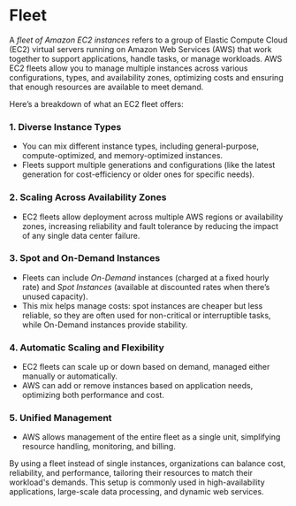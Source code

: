 # Fleet
A *fleet of Amazon EC2 instances* refers to a group of Elastic Compute Cloud (EC2) virtual servers running on Amazon Web Services (AWS) that work together to support applications, handle tasks, or manage workloads. AWS EC2 fleets allow you to manage multiple instances across various configurations, types, and availability zones, optimizing costs and ensuring that enough resources are available to meet demand.

Here’s a breakdown of what an EC2 fleet offers:

### 1. **Diverse Instance Types**
   - You can mix different instance types, including general-purpose, compute-optimized, and memory-optimized instances.
   - Fleets support multiple generations and configurations (like the latest generation for cost-efficiency or older ones for specific needs).

### 2. **Scaling Across Availability Zones**
   - EC2 fleets allow deployment across multiple AWS regions or availability zones, increasing reliability and fault tolerance by reducing the impact of any single data center failure.

### 3. **Spot and On-Demand Instances**
   - Fleets can include *On-Demand* instances (charged at a fixed hourly rate) and *Spot Instances* (available at discounted rates when there’s unused capacity).
   - This mix helps manage costs: spot instances are cheaper but less reliable, so they are often used for non-critical or interruptible tasks, while On-Demand instances provide stability.

### 4. **Automatic Scaling and Flexibility**
   - EC2 fleets can scale up or down based on demand, managed either manually or automatically.
   - AWS can add or remove instances based on application needs, optimizing both performance and cost.

### 5. **Unified Management**
   - AWS allows management of the entire fleet as a single unit, simplifying resource handling, monitoring, and billing.

By using a fleet instead of single instances, organizations can balance cost, reliability, and performance, tailoring their resources to match their workload's demands. This setup is commonly used in high-availability applications, large-scale data processing, and dynamic web services.